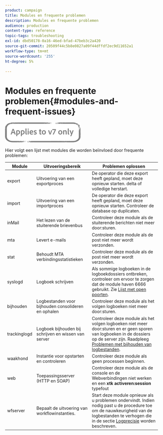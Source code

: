 ```yaml
---
product: campaign
title: Modules en frequente problemen
description: Modules en frequente problemen
audience: production
content-type: reference
topic-tags: troubleshooting
exl-id: dbd50178-0a16-46ed-bfad-47beb3c2a420
source-git-commit: 20509f44c5b8e0827a09f44dffdf2ec9d11652a1
workflow-type: tm+mt
source-wordcount: '255'
ht-degree: 5%

---
```


# Modules en frequente problemen{#modules-and-frequent-issues}

![](../../assets/v7-only.svg)

Hier volgt een lijst met modules die worden beïnvloed door frequente problemen:

<table> 
 <thead> 
  <tr> 
   <th> Module </th> 
   <th> Uitvoeringsbereik </th> 
   <th> Problemen oplossen </th> 
  </tr> 
 </thead> 
 <tbody> 
  <tr> 
   <td> export </td> 
   <td> Uitvoering van een exportproces<br /> </td> 
   <td> De operator die deze export heeft gepland, moet deze opnieuw starten. delta of volledige herstart.<br /> </td> 
  </tr> 
  <tr> 
   <td> import </td> 
   <td> Uitvoering van een importproces<br /> </td> 
   <td> De operator die deze export heeft gepland, moet deze opnieuw starten. Controleer de database op duplicaten.<br /> </td> 
  </tr> 
  <tr> 
   <td> inMail </td> 
   <td> Het lezen van de stuiterende brievenbus<br /> </td> 
   <td> Controleer deze module als de stuiterende berichten niet meer door:sturen.<br /> </td> 
  </tr> 
  <tr> 
   <td> mta </td> 
   <td> Levert e-mails<br /> </td> 
   <td> Controleer deze module als de post niet meer wordt verzonden.<br /> </td> 
  </tr> 
  <tr> 
   <td> stat </td> 
   <td> Behoudt MTA verbindingsstatistieken<br /> </td> 
   <td> Controleer deze module als de post niet meer wordt verzonden.<br /> </td> 
  </tr> 
  <tr> 
   <td> syslogd </td> 
   <td> Logboek schrijven<br /> </td> 
   <td> Als sommige logboeken in de logboekdossiers ontbreken, controleer om ervoor te zorgen dat de module haven 6666 gebruikt. Zie <a href="../../production/using/general-architecture.md#list-of-open-ports" target="_blank">Lijst met open poorten</a>.<br /> </td> 
  </tr> 
  <tr> 
   <td> bijhouden </td> 
   <td> Logbestanden voor bijhouden consolideren en ophalen<br /> </td> 
   <td> Controleer deze module als het volgen logboeken niet meer door:sturen.<br /> </td> 
  </tr> 
  <tr> 
   <td> trackinglogd </td> 
   <td> Logboek bijhouden bij schrijven en wissen van server<br /> </td> 
   <td> Controleer deze module als het volgen logboeken niet meer door:sturen en er geen sporen van logboeken in de dossiers op de server zijn. Raadpleeg <a href="../../production/using/tracking-logs-issues.md" target="_blank">Problemen met bijhouden van logbestanden</a>.<br /> </td> 
  </tr> 
  <tr> 
   <td> waakhond </td> 
   <td> Instantie voor opstarten en controleren<br /> </td> 
   <td> Controleer deze module als geen processen beginnen.<br /> </td> 
  </tr> 
  <tr> 
   <td> web </td> 
   <td> Toepassingsserver (HTTP en SOAP)<br /> </td> 
   <td> Controleer deze module als de console en de Webverbindingen niet werken en een <strong>xtk activeren:session</strong> typefout<br /> </td> 
  </tr> 
  <tr> 
   <td> wfserver </td> 
   <td> Bepaalt de uitvoering van workflowinstanties.<br /> </td> 
   <td> Start deze module opnieuw als u problemen ondervindt. Indien nodig past u de procedure toe om de nauwkeurigheid van de logbestanden te verhogen die in de sectie <a href="../../production/using/log-precision.md" target="_blank">Logprecisie</a> worden beschreven.<br /> </td> 
  </tr> 
 </tbody> 
</table>
